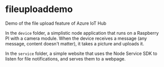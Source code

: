 # fileuploaddemo
Demo of the file upload feature of Azure IoT Hub

In the `device` folder, a simplistic node application that runs on a Raspberry PI with a camera module.
When the device receives a message (any message, content doesn't matter), it takes a picture and uploads it.

In the `service` folder, a simple website that uses the Node Service SDK to listen for file notifications, and serves them to a webpage.

